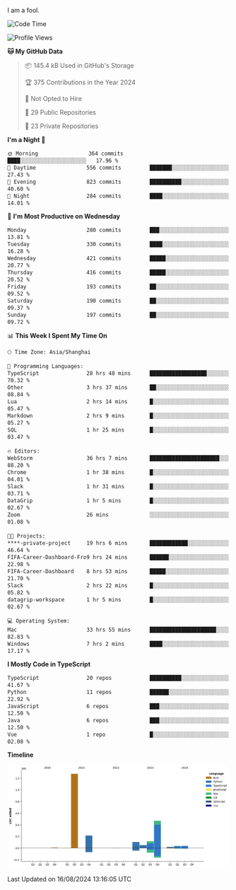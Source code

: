 I am a fool.

<!--START_SECTION:waka-->
![Code Time](http://img.shields.io/badge/Code%20Time-1%2C675%20hrs%2040%20mins-blue)

![Profile Views](http://img.shields.io/badge/Profile%20Views-8-blue)

**🐱 My GitHub Data** 

> 📦 145.4 kB Used in GitHub's Storage 
 > 
> 🏆 375 Contributions in the Year 2024
 > 
> 🚫 Not Opted to Hire
 > 
> 📜 29 Public Repositories 
 > 
> 🔑 23 Private Repositories 
 > 
**I'm a Night 🦉** 

```text
🌞 Morning                364 commits         ████░░░░░░░░░░░░░░░░░░░░░   17.96 % 
🌆 Daytime                556 commits         ███████░░░░░░░░░░░░░░░░░░   27.43 % 
🌃 Evening                823 commits         ██████████░░░░░░░░░░░░░░░   40.60 % 
🌙 Night                  284 commits         ████░░░░░░░░░░░░░░░░░░░░░   14.01 % 
```
📅 **I'm Most Productive on Wednesday** 

```text
Monday                   280 commits         ███░░░░░░░░░░░░░░░░░░░░░░   13.81 % 
Tuesday                  330 commits         ████░░░░░░░░░░░░░░░░░░░░░   16.28 % 
Wednesday                421 commits         █████░░░░░░░░░░░░░░░░░░░░   20.77 % 
Thursday                 416 commits         █████░░░░░░░░░░░░░░░░░░░░   20.52 % 
Friday                   193 commits         ██░░░░░░░░░░░░░░░░░░░░░░░   09.52 % 
Saturday                 190 commits         ██░░░░░░░░░░░░░░░░░░░░░░░   09.37 % 
Sunday                   197 commits         ██░░░░░░░░░░░░░░░░░░░░░░░   09.72 % 
```


📊 **This Week I Spent My Time On** 

```text
🕑︎ Time Zone: Asia/Shanghai

💬 Programming Languages: 
TypeScript               28 hrs 48 mins      ██████████████████░░░░░░░   70.32 % 
Other                    3 hrs 37 mins       ██░░░░░░░░░░░░░░░░░░░░░░░   08.84 % 
Lua                      2 hrs 14 mins       █░░░░░░░░░░░░░░░░░░░░░░░░   05.47 % 
Markdown                 2 hrs 9 mins        █░░░░░░░░░░░░░░░░░░░░░░░░   05.27 % 
SQL                      1 hr 25 mins        █░░░░░░░░░░░░░░░░░░░░░░░░   03.47 % 

🔥 Editors: 
WebStorm                 36 hrs 7 mins       ██████████████████████░░░   88.20 % 
Chrome                   1 hr 38 mins        █░░░░░░░░░░░░░░░░░░░░░░░░   04.01 % 
Slack                    1 hr 31 mins        █░░░░░░░░░░░░░░░░░░░░░░░░   03.71 % 
DataGrip                 1 hr 5 mins         █░░░░░░░░░░░░░░░░░░░░░░░░   02.67 % 
Zoom                     26 mins             ░░░░░░░░░░░░░░░░░░░░░░░░░   01.08 % 

🐱‍💻 Projects: 
****-private-project     19 hrs 6 mins       ████████████░░░░░░░░░░░░░   46.64 % 
FIFA-Career-Dashboard-Fro9 hrs 24 mins       ██████░░░░░░░░░░░░░░░░░░░   22.98 % 
FIFA-Career-Dashboard    8 hrs 53 mins       █████░░░░░░░░░░░░░░░░░░░░   21.70 % 
Slack                    2 hrs 22 mins       █░░░░░░░░░░░░░░░░░░░░░░░░   05.82 % 
datagrip-workspace       1 hr 5 mins         █░░░░░░░░░░░░░░░░░░░░░░░░   02.67 % 

💻 Operating System: 
Mac                      33 hrs 55 mins      █████████████████████░░░░   82.83 % 
Windows                  7 hrs 2 mins        ████░░░░░░░░░░░░░░░░░░░░░   17.17 % 
```

**I Mostly Code in TypeScript** 

```text
TypeScript               20 repos            ██████████░░░░░░░░░░░░░░░   41.67 % 
Python                   11 repos            ██████░░░░░░░░░░░░░░░░░░░   22.92 % 
JavaScript               6 repos             ███░░░░░░░░░░░░░░░░░░░░░░   12.50 % 
Java                     6 repos             ███░░░░░░░░░░░░░░░░░░░░░░   12.50 % 
Vue                      1 repo              █░░░░░░░░░░░░░░░░░░░░░░░░   02.08 % 
```



**Timeline**

![Lines of Code chart](https://raw.githubusercontent.com/VeejaLiu/VeejaLiu/master/assets/bar_graph.png)


 Last Updated on 16/08/2024 13:16:05 UTC
<!--END_SECTION:waka-->
